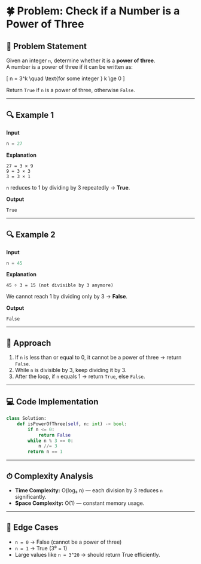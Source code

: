 # 🍀 Problem: Check if a Number is a Power of Three

## 📜 Problem Statement
Given an integer `n`, determine whether it is a **power of three**.  
A number is a power of three if it can be written as:

\[
n = 3^k \quad \text{for some integer } k \ge 0
\]

Return `True` if `n` is a power of three, otherwise `False`.

---

## 🔍 Example 1
**Input**
```python
n = 27
```

**Explanation**
```
27 = 3 × 9
9 = 3 × 3
3 = 3 × 1
```
`n` reduces to 1 by dividing by 3 repeatedly → **True**.

**Output**
```
True
```

---

## 🔍 Example 2
**Input**
```python
n = 45
```

**Explanation**
```
45 ÷ 3 = 15 (not divisible by 3 anymore)
```
We cannot reach 1 by dividing only by 3 → **False**.

**Output**
```
False
```

---

## 🧠 Approach
1. If `n` is less than or equal to 0, it cannot be a power of three → return `False`.
2. While `n` is divisible by 3, keep dividing it by 3.
3. After the loop, if `n` equals 1 → return `True`, else `False`.

---

## 💻 Code Implementation
```python
class Solution:
    def isPowerOfThree(self, n: int) -> bool:
        if n <= 0:
            return False
        while n % 3 == 0:
            n //= 3
        return n == 1
```

---

## ⏱ Complexity Analysis
- **Time Complexity:** O(log₃ n) — each division by 3 reduces `n` significantly.
- **Space Complexity:** O(1) — constant memory usage.

---

## 🧪 Edge Cases
- `n = 0` → False (cannot be a power of three)
- `n = 1` → True (3⁰ = 1)
- Large values like `n = 3^20` → should return True efficiently.
